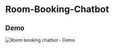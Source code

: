 # Room-Booking-Chatbot

## Demo

![Room booking chatbot - Demo](https://github.com/heflinstephenraj/Room-Booking-Chatbot/blob/main/demo.gif?raw=true)
